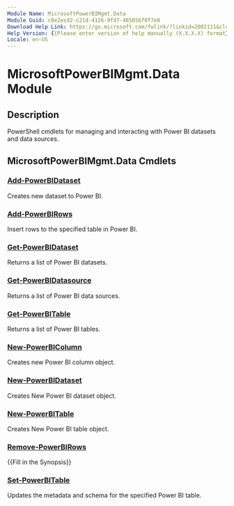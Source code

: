 ```yaml
---
Module Name: MicrosoftPowerBIMgmt.Data
Module Guid: c0e2ecd2-c21d-4126-9fd7-485856f0f7e8
Download Help Link: https://go.microsoft.com/fwlink/?linkid=2002111&clcid=0x409
Help Version: {{Please enter version of help manually (X.X.X.X) format}}
Locale: en-US
---
```


# MicrosoftPowerBIMgmt.Data Module
## Description
PowerShell cmdlets for managing and interacting with Power BI datasets and data sources.

## MicrosoftPowerBIMgmt.Data Cmdlets
### [Add-PowerBIDataset](Add-PowerBIDataset.md)
Creates new dataset to Power BI.

### [Add-PowerBIRows](Add-PowerBIRows.md)
Insert rows to the specified table in Power BI.

### [Get-PowerBIDataset](Get-PowerBIDataset.md)
Returns a list of Power BI datasets.

### [Get-PowerBIDatasource](Get-PowerBIDatasource.md)
Returns a list of Power BI data sources.

### [Get-PowerBITable](Get-PowerBITable.md)
Returns a list of Power BI tables.

### [New-PowerBIColumn](New-PowerBIColumn.md)
Creates new Power BI column object.

### [New-PowerBIDataset](New-PowerBIDataset.md)
Creates New Power BI dataset object.

### [New-PowerBITable](New-PowerBITable.md)
Creates New Power BI table object.

### [Remove-PowerBIRows](Remove-PowerBIRows.md)
{{Fill in the Synopsis}}

### [Set-PowerBITable](Set-PowerBITable.md)
Updates the metadata and schema for the specified Power BI table.

